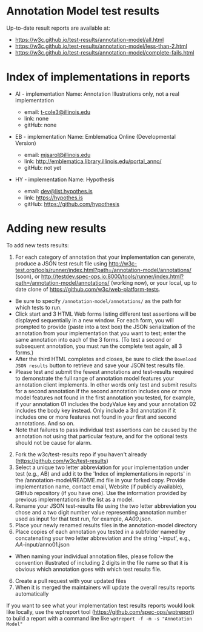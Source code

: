 Annotation Model test results
=============================

Up-to-date result reports are available at:

* https://w3c.github.io/test-results/annotation-model/all.html
* https://w3c.github.io/test-results/annotation-model/less-than-2.html
* https://w3c.github.io/test-results/annotation-model/complete-fails.html

Index of implementations in reports
===================================

* AI - implementation Name: Annotation Illustrations only, not a real implementation
  * email: t-cole3@illinois.edu
  * link: none
  * gitHub: none

* EB - implementation Name: Emblematica Online (Developmental Version)
  * email: mjsarol@illinois.edu
  * link: http://emblematica.library.illinois.edu/portal_anno/
  * gitHub: not yet

* HY - implementation Name: Hypothesis
  * email: dev@list.hypothes.is
  * link: https://hypothes.is
  * gitHub: https://github.com/hypothesis

Adding new results
==================

To add new tests results:

1. For each category of annotation that your implementation can generate, produce a JSON test result file using http://w3c-test.org/tools/runner/index.html?path=/annotation-model/annotations/ (soon), or http://testdev.spec-ops.io:8000/tools/runner/index.html?path=/annotation-model/annotations/ (working now), or your local, up to date clone of https://github.com/w3c/web-platform-tests.
  * Be sure to specify `/annotation-model/annotations/` as the path for which tests to run.
  * Click start and 3 HTML Web forms listing different test assertions will be displayed sequentially in a new window. For each form, you will prompted to provide (paste into a text box) the JSON serialization of the annotation from your implementation that you want to test; enter the same annotation into each of the 3 forms. (To test a second or subsequent annotation, you must run the complete test again, all 3 forms.)
  * After the third HTML completes and closes, be sure to click the `Download JSON results` button to retrieve and save your JSON test results file.
  * Please test and submit the fewest annotations and test-results required to demonstrate the full range of annotation model features your annotation client implements. In other words only test and submit results for a second annotation if the second annotation includes one or more model features not found in the first annotation you tested, for example, if your annotation 01 includes the bodyValue key and your annotation 02 includes the body key instead. Only include a 3rd annotation if it includes one or more features not found in your first and second annotations. And so on.  
  * Note that failures to pass individual test assertions can be caused by the annotation not using that particular feature, and for the optional tests should not be cause for alarm.
2. Fork the w3c/test-results repo if you haven't already (https://github.com/w3c/test-results)
3. Select a unique two letter abbreviation for your implementation under test (e.g., AB) and add it to the 'Index of implementations in reports' in the /annotation-model/README.md file in your forked copy. Provide implementation name, contact email, Website (if publicly available), GitHub repository (if you have one). Use the information provided by previous implementations in the list as a model.
4. Rename your JSON test-results file using the two letter abbreviation you chose and a two digit number value representing annotation number used as input for that test run, for example, _AA00_.json.
5. Place your newly renamed results files in the annotation-model directory
6. Place copies of each annotation you tested in a subfolder named by concatenating your two letter abbreviation and the string '-input', e.g., _AA_-input/anno01.json
  * When naming your individual annotation files, please follow the convention illustrated of including 2 digits in the file name so that it is obvious which annotation goes with which test results file. 
6. Create a pull request with your updated files
7. When it is merged the maintainers will update the overall results reports automatically

If you want to see what your implementation test results reports would look like locally, use the wptreport tool (https://github.com/spec-ops/wptreport) to build a 
report with a command line like `wptreport -f -m -s "Annotation Model"`

